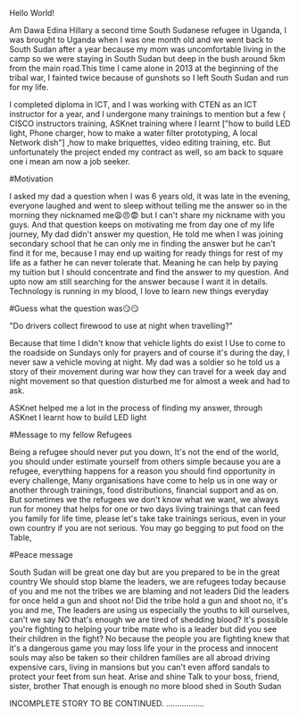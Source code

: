  Hello World!
 
Am Dawa Edina Hillary a  second time South Sudanese refugee in Uganda, I was brought to Uganda when I was one month old and we went back to South Sudan after a year because my mom was uncomfortable living in the camp so we were staying in South Sudan but deep in the bush around 5km from the main road.This time I came alone in 2013 at the beginning of the tribal war, I fainted twice because of gunshots so I left South Sudan and run for my life.
 

I completed diploma in ICT,  and I was working with CTEN as an ICT instructor for a year, and I undergone many trainings to mention but a few ( CISCO instructors training, ASKnet training where I learnt ["how to build LED light,  Phone charger,  how to make a water filter prototyping, A local Network dish"] ,how to make briquettes, video editing training, etc. But unfortunately the project ended my contract as well, so am back to square one i mean am now a job seeker.

    

#Motivation

I asked my dad a question when I was 6 years old, it was late in the evening, everyone laughed and went to sleep without telling me the answer so in the morning they nicknamed me😩😠😨 but I can't share my nickname with you guys. 
 And that question keeps on motivating me from day one of my life journey, 
My dad didn't answer my question, He told me when I was joining secondary school that he can only me in finding the answer but he can't find it for me, because I may end up waiting for ready things for rest of my life as a father he can never tolerate that. Meaning he can help by paying my tuition but I should concentrate and find the answer to my question. 
And upto now am still searching for the answer because I want it in details.
Technology is running in my blood,  I love to learn new things everyday


#Guess what the question was😏😏

"Do drivers collect firewood to use at night when travelling?"

Because that time I didn't know that vehicle lights do exist
I Use to come to the roadside on Sundays only for prayers and of course it's during the day, I never saw a vehicle moving at night.
My dad was a soldier so he told us a story of their movement during war how they can travel for a week day and night movement so that question disturbed me for almost a week and had to ask. 

 ASKnet helped me a lot in the process of finding my answer, through ASKnet I learnt how to build LED light

#Message to my fellow Refugees

Being a refugee should never put you down, It's not the end of the world, you should under estimate yourself from others simple because you are a refugee,  everything happens for a reason you should find opportunity in every challenge,
Many organisations have come to help us in one way or another through trainings, food distributions, financial support and as on.
But sometimes we the refugees we don't know what we want, we always run for money that helps for one or two days living trainings that can feed you family for life time, please let's take take trainings serious, even in your own country if you are not serious. You may go begging to put food on the Table, 

#Peace message

South Sudan will be great one day but are you prepared to be in the great country
We should stop blame the leaders, we are refugees today because of you and me not the tribes we are blaming and not leaders
Did the leaders for once held a gun and shoot no! Did the tribe hold a gun and shoot no, it's you and me,
The leaders are using us especially the youths to kill ourselves, can't we say NO that's enough we  are tired of shedding blood? 
It's possible you're fighting to helping your tribe mate who is a leader but did you see their children in the fight? No because the people you are fighting knew that it's a dangerous game you may loss life your in the process and innocent souls may also be taken so their children families are all abroad driving expensive cars, living in mansions but you can't even afford sandals to protect your feet from sun heat. 
Arise and shine
Talk to your boss, friend, sister,  brother That enough is enough no more blood shed in South Sudan


INCOMPLETE STORY
TO BE CONTINUED. .................

